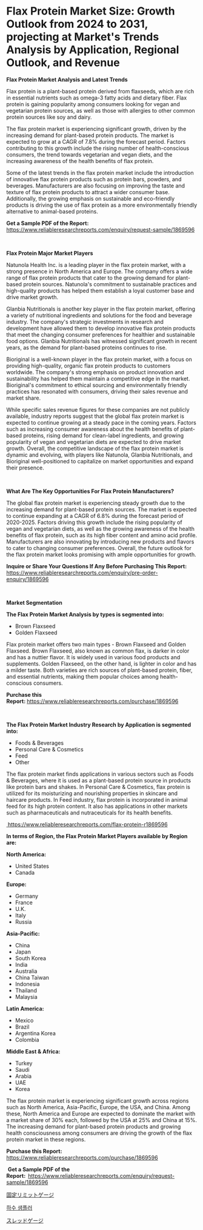 <p><h1>Flax Protein Market Size: Growth Outlook from 2024 to 2031, projecting at Market's Trends Analysis by Application, Regional Outlook, and Revenue</h1></p><p><strong>Flax Protein Market Analysis and Latest Trends</strong></p>
<p><p>Flax protein is a plant-based protein derived from flaxseeds, which are rich in essential nutrients such as omega-3 fatty acids and dietary fiber. Flax protein is gaining popularity among consumers looking for vegan and vegetarian protein sources, as well as those with allergies to other common protein sources like soy and dairy.</p><p>The flax protein market is experiencing significant growth, driven by the increasing demand for plant-based protein products. The market is expected to grow at a CAGR of 7.8% during the forecast period. Factors contributing to this growth include the rising number of health-conscious consumers, the trend towards vegetarian and vegan diets, and the increasing awareness of the health benefits of flax protein.</p><p>Some of the latest trends in the flax protein market include the introduction of innovative flax protein products such as protein bars, powders, and beverages. Manufacturers are also focusing on improving the taste and texture of flax protein products to attract a wider consumer base. Additionally, the growing emphasis on sustainable and eco-friendly products is driving the use of flax protein as a more environmentally friendly alternative to animal-based proteins.</p></p>
<p><strong>Get a Sample PDF of the Report:&nbsp;</strong> <a href="https://www.reliableresearchreports.com/enquiry/request-sample/1869596">https://www.reliableresearchreports.com/enquiry/request-sample/1869596</a></p>
<p>&nbsp;</p>
<p><strong>Flax Protein Major Market Players</strong></p>
<p><p>Natunola Health Inc. is a leading player in the flax protein market, with a strong presence in North America and Europe. The company offers a wide range of flax protein products that cater to the growing demand for plant-based protein sources. Natunola's commitment to sustainable practices and high-quality products has helped them establish a loyal customer base and drive market growth.</p><p>Glanbia Nutritionals is another key player in the flax protein market, offering a variety of nutritional ingredients and solutions for the food and beverage industry. The company's strategic investments in research and development have allowed them to develop innovative flax protein products that meet the changing consumer preferences for healthier and sustainable food options. Glanbia Nutritionals has witnessed significant growth in recent years, as the demand for plant-based proteins continues to rise.</p><p>Bioriginal is a well-known player in the flax protein market, with a focus on providing high-quality, organic flax protein products to customers worldwide. The company's strong emphasis on product innovation and sustainability has helped them maintain a competitive edge in the market. Bioriginal's commitment to ethical sourcing and environmentally friendly practices has resonated with consumers, driving their sales revenue and market share.</p><p>While specific sales revenue figures for these companies are not publicly available, industry reports suggest that the global flax protein market is expected to continue growing at a steady pace in the coming years. Factors such as increasing consumer awareness about the health benefits of plant-based proteins, rising demand for clean-label ingredients, and growing popularity of vegan and vegetarian diets are expected to drive market growth. Overall, the competitive landscape of the flax protein market is dynamic and evolving, with players like Natunola, Glanbia Nutritionals, and Bioriginal well-positioned to capitalize on market opportunities and expand their presence.</p></p>
<p>&nbsp;</p>
<p><strong>What Are The Key Opportunities For Flax Protein Manufacturers?</strong></p>
<p><p>The global flax protein market is experiencing steady growth due to the increasing demand for plant-based protein sources. The market is expected to continue expanding at a CAGR of 6.8% during the forecast period of 2020-2025. Factors driving this growth include the rising popularity of vegan and vegetarian diets, as well as the growing awareness of the health benefits of flax protein, such as its high fiber content and amino acid profile. Manufacturers are also innovating by introducing new products and flavors to cater to changing consumer preferences. Overall, the future outlook for the flax protein market looks promising with ample opportunities for growth.</p></p>
<p><strong>Inquire or Share Your Questions If Any Before Purchasing This Report:</strong> <a href="https://www.reliableresearchreports.com/enquiry/pre-order-enquiry/1869596">https://www.reliableresearchreports.com/enquiry/pre-order-enquiry/1869596</a></p>
<p>&nbsp;</p>
<p><strong>Market Segmentation</strong></p>
<p><strong>The Flax Protein Market Analysis by types is segmented into:</strong></p>
<p><ul><li>Brown Flaxseed</li><li>Golden Flaxseed</li></ul></p>
<p><p>Flax protein market offers two main types - Brown Flaxseed and Golden Flaxseed. Brown Flaxseed, also known as common flax, is darker in color and has a nuttier flavor. It is widely used in various food products and supplements. Golden Flaxseed, on the other hand, is lighter in color and has a milder taste. Both varieties are rich sources of plant-based protein, fiber, and essential nutrients, making them popular choices among health-conscious consumers.</p></p>
<p><strong>Purchase this Report:&nbsp;</strong><a href="https://www.reliableresearchreports.com/purchase/1869596">https://www.reliableresearchreports.com/purchase/1869596</a></p>
<p>&nbsp;</p>
<p><strong>The Flax Protein Market Industry Research by Application is segmented into:</strong></p>
<p><ul><li>Foods & Beverages</li><li>Personal Care & Cosmetics</li><li>Feed</li><li>Other</li></ul></p>
<p><p>The flax protein market finds applications in various sectors such as Foods & Beverages, where it is used as a plant-based protein source in products like protein bars and shakes. In Personal Care & Cosmetics, flax protein is utilized for its moisturizing and nourishing properties in skincare and haircare products. In Feed industry, flax protein is incorporated in animal feed for its high protein content. It also has applications in other markets such as pharmaceuticals and nutraceuticals for its health benefits.</p></p>
<p><a href="https://www.reliableresearchreports.com/flax-protein-r1869596">&nbsp;https://www.reliableresearchreports.com/flax-protein-r1869596</a></p>
<p><strong>In terms of Region, the Flax Protein Market Players available by Region are:</strong></p>
<p>
    <p> <strong> North America: </strong>
        <ul>
            <li>United States</li>
            <li>Canada</li>
        </ul>
        </p> 
    <p> <strong> Europe: </strong>
        <ul>
            <li>Germany</li>
            <li>France</li>
            <li>U.K.</li>
            <li>Italy</li>
            <li>Russia</li>
        </ul>
        </p> 
    <p> <strong> Asia-Pacific: </strong>
        <ul>
            <li>China</li>
            <li>Japan</li>
            <li>South Korea</li>
            <li>India</li>
            <li>Australia</li>
            <li>China Taiwan</li>
            <li>Indonesia</li>
            <li>Thailand</li>
            <li>Malaysia</li>
        </ul>
        </p> 
    <p> <strong> Latin America: </strong>
        <ul>
            <li>Mexico</li>
            <li>Brazil</li>
            <li>Argentina Korea</li>
            <li>Colombia</li>
        </ul>
        </p> 
    <p> <strong> Middle East & Africa: </strong>
        <ul>
            <li>Turkey</li>
            <li>Saudi</li>
            <li>Arabia</li>
            <li>UAE</li>
            <li>Korea</li>
        </ul>
    </p>
    </p>
<p><p>The flax protein market is experiencing significant growth across regions such as North America, Asia-Pacific, Europe, the USA, and China. Among these, North America and Europe are expected to dominate the market with a market share of 30% each, followed by the USA at 25% and China at 15%. The increasing demand for plant-based protein products and growing health consciousness among consumers are driving the growth of the flax protein market in these regions.</p></p>
<p><strong>Purchase this Report: </strong><a href="https://www.reliableresearchreports.com/purchase/1869596">https://www.reliableresearchreports.com/purchase/1869596</a></p>
<p>&nbsp;<strong>Get a Sample PDF of the Report:&nbsp;&nbsp;</strong><a href="https://www.reliableresearchreports.com/enquiry/request-sample/1869596">https://www.reliableresearchreports.com/enquiry/request-sample/1869596</a></p>
<p><strong></strong></p>
<p><p><a href="https://github.com/JacksonWiza1924/Market-Research-Report-List-1/blob/main/499832119005.md">固定リミットゲージ</a></p><p><a href="https://github.com/RichardLueilwitz787/Market-Research-Report-List-1/blob/main/599557417757.md">하수 샘플러</a></p><p><a href="https://github.com/Calvi3ynJerde867/Market-Research-Report-List-1/blob/main/790568319004.md">スレッドゲージ</a></p></p>
